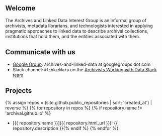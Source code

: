 ## Welcome

The Archives and Linked Data Interest Group is an informal group of archivists, metadata librarians, and technologists interested in applying pragmatic approaches to linked data to describe archival collections, institutions that hold them, and the entities associated with them.

## Communicate with us

* [Google Group](https://groups.google.com/d/forum/archives-and-linked-data): archives-and-linked-data at googlegroups dot com 
* Slack channel: `#linkeddata` on the [Archivists Working with Data Slack team](https://shoes-untied.slack.com/)

## Projects

{% assign repos = (site.github.public_repositories | sort: 'created_at') | reverse %}
{% for repository in repos %}
{% if repository.name != 'archival.github.io' %}
* [{{ repository.name }}]({{ repository.html_url }}): {{ repository.description }}{% endif %}
{% endfor %}
